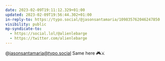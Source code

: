 ```yaml
---
date: 2023-02-09T19:11:12.329+01:00
updated: 2023-02-09T19:56:44.302+01:00
in-reply-to: https://typo.social/@jasonsantamaria/109835762046247850
visibility: public
mp-syndicate-to:
  - https://social.lol/@alienlebarge
  - https://twitter.com/alienlebarge
---
```

@jasonsantamaria@typo.social Same here 🎮⚔️
